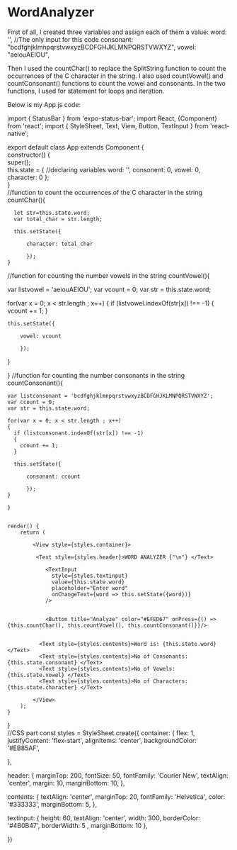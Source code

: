 # WordAnalyzer
First of all, I created three variables and assign each of them a value:
  word: '', //The only input for this code
  consonant: "bcdfghjklmnpqrstvwxyzBCDFGHJKLMNPQRSTVWXYZ",
  vowel: "aeiouAEIOU",
 
Then I used the countChar() to replace the SplitString function to count the occurrences of the C character in the string.
I also used countVowel() and countConsonant() functions to count the vowel and consonants. In the two functions, I used for statement for loops and iteration.

Below is my App.js code:
 
import { StatusBar } from 'expo-status-bar';
import React, {Component} from 'react';
import { StyleSheet, Text, View, Button, TextInput  } from 'react-native';

  
export default class App extends Component {  
    constructor() {  
        super();  
        this.state = {
          //declaring variables
          word: '',
          consonent: 0,
          vowel: 0,
          character: 0
        };  
    }  
    //function to count the occurrences of the C character in the string
    countChar(){

      let str=this.state.word;
      var total_char = str.length;

      this.setState({

          character: total_char

          });
    }
  //function for counting the number vowels in the string
  countVowel(){
  
  var listvowel = 'aeiouAEIOU';
  var vcount = 0;
  var str = this.state.word;
  
  for(var x = 0; x < str.length ; x++)
  {
    if (listvowel.indexOf(str[x]) !== -1)
    {
      vcount += 1;
    }

    this.setState({

        vowel: vcount

        });
  }

  }
   //function for counting the number consonants in the string
  countConsonant(){
  
    var listconsonant = 'bcdfghjklmnpqrstvwxyzBCDFGHJKLMNPQRSTVWXYZ';
    var ccount = 0;
    var str = this.state.word;
    
    for(var x = 0; x < str.length ; x++)
    {
      if (listconsonant.indexOf(str[x]) !== -1)
      {
        ccount += 1;
      }
  
      this.setState({
  
          consonant: ccount
  
          });
    }
  
    }

    
    render() {  
        return (  
          
            <View style={styles.container}>  

             <Text style={styles.header}>WORD ANALYZER {"\n"} </Text>

                <TextInput
                  style={styles.textinput}
                  value={this.state.word}
                  placeholder="Enter word"  
                  onChangeText={word => this.setState({word})}
                />
               

                <Button title="Analyze" color="#EFED67" onPress={() => {this.countChar(), this.countVowel(), this.countConsonant()}}/>
                

              <Text style={styles.contents}>Word is: {this.state.word}</Text>
              <Text style={styles.contents}>No of Consonants: {this.state.consonant} </Text>
              <Text style={styles.contents}>No of Vowels: {this.state.vowel} </Text>
              <Text style={styles.contents}>No of Characters: {this.state.character} </Text> 
                
            </View>  
        );  
    }  
}  
//CSS part
const styles = StyleSheet.create({ 
  container: {
  flex: 1,
  justifyContent: 'flex-start', 
  alignItems: 'center', 
  backgroundColor: '#EB85AF',

  }, 
  
  header: {
  marginTop: 200,
  fontSize: 50, 
  fontFamily: 'Courier New',
  textAlign: 'center', 
  margin: 10,
  marginBottom: 10,
  },
 
  contents: {
  textAlign: 'center', 
  marginTop: 20,
  fontFamily: 'Helvetica',
  color: '#333333', 
  marginBottom: 5,
  },

  textinput: {
  height: 60, 
  textAlign: 'center', 
  width: 300,
  borderColor: '#4B0B47', 
  borderWidth: 5 ,
  marginBottom: 10
 },

})
